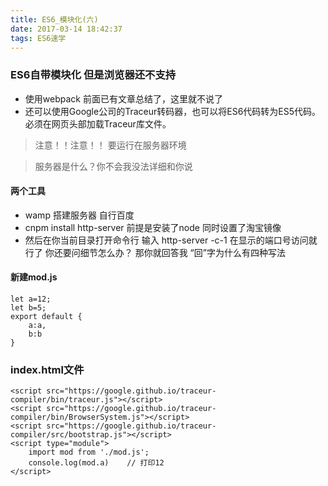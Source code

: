 ```yaml
---
title: ES6_模块化(六)
date: 2017-03-14 18:42:37
tags: ES6速学
---
```


### ES6自带模块化  但是浏览器还不支持

- 使用webpack 前面已有文章总结了，这里就不说了
-  还可以使用Google公司的Traceur转码器，也可以将ES6代码转为ES5代码。必须在网页头部加载Traceur库文件。

> 注意！！注意！！ 要运行在服务器环境  

> 服务器是什么？你不会我没法详细和你说 

#### 两个工具 

-  wamp 搭建服务器 自行百度
- cnpm install http-server 前提是安装了node 同时设置了淘宝镜像
-  然后在你当前目录打开命令行 输入 http-server -c-1
  在显示的端口号访问就行了  你还要问细节怎么办？
  那你就回答我 “回”字为什么有四种写法

#### 新建mod.js

```
let a=12;
let b=5;
export default {
    a:a,
    b:b
}
```

### index.html文件

```
<script src="https://google.github.io/traceur-compiler/bin/traceur.js"></script>
<script src="https://google.github.io/traceur-compiler/bin/BrowserSystem.js"></script>
<script src="https://google.github.io/traceur-compiler/src/bootstrap.js"></script>
<script type="module">
    import mod from './mod.js';  
    console.log(mod.a)    // 打印12
</script>

```
